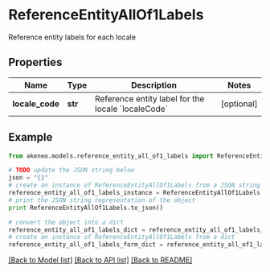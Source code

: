 # ReferenceEntityAllOf1Labels

Reference entity labels for each locale

## Properties
Name | Type | Description | Notes
------------ | ------------- | ------------- | -------------
**locale_code** | **str** | Reference entity label for the locale &#x60;localeCode&#x60; | [optional] 

## Example

```python
from akeneo.models.reference_entity_all_of1_labels import ReferenceEntityAllOf1Labels

# TODO update the JSON string below
json = "{}"
# create an instance of ReferenceEntityAllOf1Labels from a JSON string
reference_entity_all_of1_labels_instance = ReferenceEntityAllOf1Labels.from_json(json)
# print the JSON string representation of the object
print ReferenceEntityAllOf1Labels.to_json()

# convert the object into a dict
reference_entity_all_of1_labels_dict = reference_entity_all_of1_labels_instance.to_dict()
# create an instance of ReferenceEntityAllOf1Labels from a dict
reference_entity_all_of1_labels_form_dict = reference_entity_all_of1_labels.from_dict(reference_entity_all_of1_labels_dict)
```
[[Back to Model list]](../README.md#documentation-for-models) [[Back to API list]](../README.md#documentation-for-api-endpoints) [[Back to README]](../README.md)


